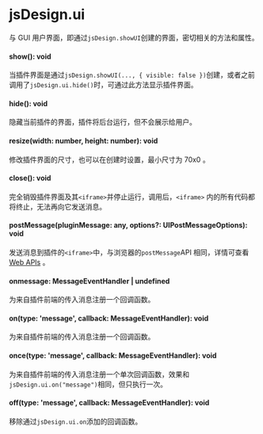 # jsDesign.ui

与 GUI 用户界面，即通过`jsDesign.showUI`创建的界面，密切相关的方法和属性。



#### show(): void

当插件界面是通过`jsDesign.showUI(..., { visible: false })`创建，或者之前调用了`jsDesign.ui.hide()`时，可通过此方法显示插件界面。



#### hide(): void

隐藏当前插件的界面，插件将后台运行，但不会展示给用户。



#### resize(width: number, height: number): void

修改插件界面的尺寸，也可以在创建时设置，最小尺寸为 70x0 。



#### close(): void

完全销毁插件界面及其`<iframe>`并停止运行，调用后，`<iframe>` 内的所有代码都将终止，无法再向它发送消息。



#### postMessage(pluginMessage: any, options?: UIPostMessageOptions): void

发送消息到插件的`<iframe>`中，与浏览器的`postMessage`API 相同，详情可查看 [Web APIs](https://developer.mozilla.org/en-US/docs/Web/API/Web_Workers_API/Structured_clone_algorithm) 。



#### onmessage: MessageEventHandler | undefined

为来自插件前端的传入消息注册一个回调函数。



#### on(type: 'message', callback: MessageEventHandler): void

为来自插件前端的传入消息注册一个回调函数。



#### once(type: 'message', callback: MessageEventHandler): void

为来自插件前端的传入消息注册一个单次回调函数，效果和`jsDesign.ui.on("message")`相同，但只执行一次。



#### off(type: 'message', callback: MessageEventHandler): void

移除通过`jsDesign.ui.on`添加的回调函数。